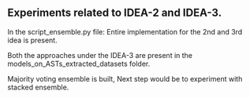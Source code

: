 ## Experiments related to IDEA-2 and IDEA-3.

In the script_ensemble.py file:
Entire implementation for the 2nd and 3rd idea is present.

Both the approaches under the IDEA-3 are present in the models_on_ASTs_extracted_datasets folder.

Majority voting ensemble is built, Next step would be to experiment with stacked ensemble.
